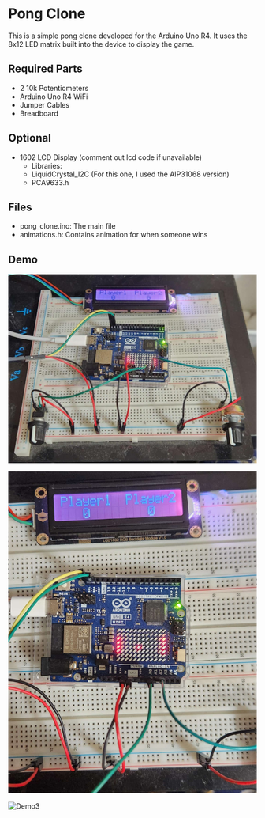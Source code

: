 # Pong Clone

This is a simple pong clone developed for the Arduino Uno R4. It uses the 8x12 LED matrix built into the device to display the game.

## Required Parts

- 2 10k Potentiometers
- Arduino Uno R4 WiFi
- Jumper Cables
- Breadboard

## Optional

- 1602 LCD Display (comment out lcd code if unavailable) 
    - Libraries:
    - LiquidCrystal_I2C (For this one, I used the AIP31068 version)
    - PCA9633.h

## Files

- pong_clone.ino:   The main file
- animations.h:     Contains animation for when someone wins

## Demo

![Demo1](demo_images/demo1.jpg)

![Demo2](demo_images/demo2.jpg)

![Demo3](demo_images/demo3.gif)
